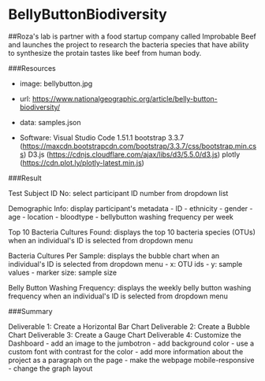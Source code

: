 # BellyButtonBiodiversity

##Roza's lab is partner with a food startup company called Improbable Beef and launches the project to research the bacteria species that have ability to synthesize the protain tastes like beef from human body.

###Resources
- image:	bellybutton.jpg 

- url: 		https://www.nationalgeographic.org/article/belly-button-biodiversity/

- data: 	samples.json

- Software: 	Visual Studio Code 1.51.1
		bootstrap 3.3.7 (https://maxcdn.bootstrapcdn.com/bootstrap/3.3.7/css/bootstrap.min.css)
		D3.js (https://cdnjs.cloudflare.com/ajax/libs/d3/5.5.0/d3.js)
		plotly (https://cdn.plot.ly/plotly-latest.min.js)

###Result

Test Subject ID No: select participant ID number from dropdown list

Demographic Info: display participant's metadata 
	- ID
	- ethnicity
	- gender
	- age
	- location
	- bloodtype
	- bellybutton washing frequency per week

Top 10 Bacteria Cultures Found: displays the top 10 bacteria species (OTUs) when an individual's ID is selected from dropdown menu 

Bacteria Cultures Per Sample: displays the bubble chart when an individual's ID is selected from dropdown menu
	- x: OTU ids
	- y: sample values
	- marker size: sample size

Belly Button Washing Frequency: displays the weekly belly button washing frequency when an individual's ID is selected from dropdown menu
		
###Summary

Deliverable 1: Create a Horizontal Bar Chart
Deliverable 2: Create a Bubble Chart
Deliverable 3: Create a Gauge Chart
Deliverable 4: Customize the Dashboard
	- add an image to the jumbotron
	- add background color
	- use a custom font with contrast for the color
	- add more information about the project as a paragraph on the page
	- make the webpage mobile-responsive
	- change the graph layout
